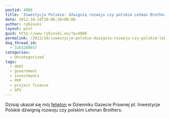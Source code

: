 ```yaml
---
postid: 4888
title: 'Inwestycje Polskie: dźwignią rozwoju czy polskim Lehman Brothers'
date: 2012-10-18T10:06:36+00:00
author: rybinski
layout: post
guid: http://www.rybinski.eu/?p=4888
permalink: /2012/10/inwestycje-polskie-dzwignia-rozwoju-czy-polskim-lehman-brothers/
dsq_thread_id:
  - 3163289037
categories:
  - Uncategorized
tags:
  - debt
  - government
  - investments
  - PPP
  - project finance
  - SPV
---
```

Dzisiaj ukazał się mój [felieton](http://forsal.pl/artykuly/655434,rybinski_inwestycje_polskie_dzwignia_rozwoju_czy_polskim_lehman_brothers.html) w Dzienniku Gazecie Prawnej pt. Inwestycje Polskie dźwignią rozwoju czy polskim Lehman Brothers.
